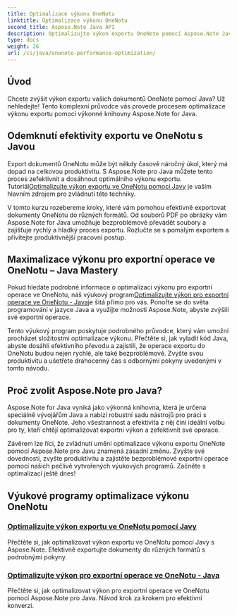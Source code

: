 ```yaml
---
title: Optimalizace výkonu OneNotu
linktitle: Optimalizace výkonu OneNotu
second_title: Aspose.Note Java API
description: Optimalizujte výkon exportu OneNote pomocí Aspose.Note Java. Naučte se efektivní převod dokumentů do různých formátů s podrobnými pokyny pro zvýšení produktivity.
type: docs
weight: 26
url: /cs/java/onenote-performance-optimization/
---
```


## Úvod

Chcete zvýšit výkon exportu vašich dokumentů OneNote pomocí Java? Už nehledejte! Tento komplexní průvodce vás provede procesem optimalizace výkonu exportu pomocí výkonné knihovny Aspose.Note for Java.

## Odemknutí efektivity exportu ve OneNotu s Javou

 Export dokumentů OneNotu může být někdy časově náročný úkol, který má dopad na celkovou produktivitu. S Aspose.Note pro Java můžete tento proces zefektivnit a dosáhnout optimálního výkonu exportu. Tutoriál[Optimalizujte výkon exportu ve OneNotu pomocí Javy](./optimize-export-performance/) je vaším hlavním zdrojem pro zvládnutí této techniky.

V tomto kurzu rozebereme kroky, které vám pomohou efektivně exportovat dokumenty OneNotu do různých formátů. Od souborů PDF po obrázky vám Aspose.Note for Java umožňuje bezproblémově převádět soubory a zajišťuje rychlý a hladký proces exportu. Rozlučte se s pomalým exportem a přivítejte produktivnější pracovní postup.

## Maximalizace výkonu pro exportní operace ve OneNotu – Java Mastery

 Pokud hledáte podrobné informace o optimalizaci výkonu pro exportní operace ve OneNotu, náš výukový program[Optimalizujte výkon pro exportní operace ve OneNotu - Java](./optimize-performance-consequent-export/)je šitá přímo pro vás. Ponořte se do světa programování v jazyce Java a využijte možnosti Aspose.Note, abyste zvýšili své exportní operace.

Tento výukový program poskytuje podrobného průvodce, který vám umožní procházet složitostmi optimalizace výkonu. Přečtěte si, jak vyladit kód Java, abyste dosáhli efektivního převodu a zajistili, že operace exportu do OneNotu budou nejen rychlé, ale také bezproblémové. Zvyšte svou produktivitu a ušetřete drahocenný čas s odbornými pokyny uvedenými v tomto návodu.

## Proč zvolit Aspose.Note pro Java?

Aspose.Note for Java vyniká jako výkonná knihovna, která je určena speciálně vývojářům Java a nabízí robustní sadu nástrojů pro práci s dokumenty OneNote. Jeho všestrannost a efektivita z něj činí ideální volbu pro ty, kteří chtějí optimalizovat exportní výkon a zefektivnit své operace.

Závěrem lze říci, že zvládnutí umění optimalizace výkonu exportu OneNote pomocí Aspose.Note pro Javu znamená zásadní změnu. Zvyšte své dovednosti, zvyšte produktivitu a zajistěte bezproblémové exportní operace pomocí našich pečlivě vytvořených výukových programů. Začněte s optimalizací ještě dnes!
## Výukové programy optimalizace výkonu OneNotu
### [Optimalizujte výkon exportu ve OneNotu pomocí Javy](./optimize-export-performance/)
Přečtěte si, jak optimalizovat výkon exportu ve OneNotu pomocí Javy s Aspose.Note. Efektivně exportujte dokumenty do různých formátů s podrobnými pokyny.
### [Optimalizujte výkon pro exportní operace ve OneNotu - Java](./optimize-performance-consequent-export/)
Přečtěte si, jak optimalizovat výkon pro exportní operace ve OneNotu pomocí Aspose.Note pro Java. Návod krok za krokem pro efektivní konverzi.